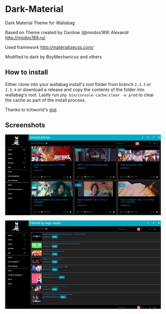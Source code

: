 # Dark-Material
Dark Material Theme for Wallabag

Based on Theme created by Danilow (@modos189) Alexandr  http://modos189.ru/

Used framework  http://materializecss.com/

Modified to dark by BoyMechanicus and others

## How to install
Either clone into your wallabag install's root folder from branch `2.3.3` or `2.3.4` or download a release and copy the contents of the folder into wallabag's root.
Lastly run `php bin/console cache:clear -e prod` to clear the cache as part of the install process. 

Thanks to tcitworld's [gist](https://gist.github.com/tcitworld/28eb68ae1c676fa35fe823f4a1530937)

## Screenshots

![Screenshot](https://raw.githubusercontent.com/BoyMechanicus/Dark-Material/2.3.3/src/Wallabag/CoreBundle/Resources/views/themes/darkmateria/screenshot.jpg)

![List-view](https://raw.githubusercontent.com/BoyMechanicus/Dark-Material/2.3.3/src/Wallabag/CoreBundle/Resources/views/themes/darkmateria/screenshot2.jpg)
